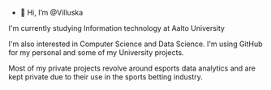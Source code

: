 - 👋 Hi, I’m @Villuska

I'm currently studying Information technology at Aalto University

I'm also interested in Computer Science and Data Science. I'm using GitHub for my personal and some of my University projects.

Most of my private projects revolve around esports data analytics and are kept private due to their use in the sports betting industry.

<!---
Villuska/Villuska is a ✨ special ✨ repository because its `README.md` (this file) appears on your GitHub profile.
You can click the Preview link to take a look at your changes.
--->
